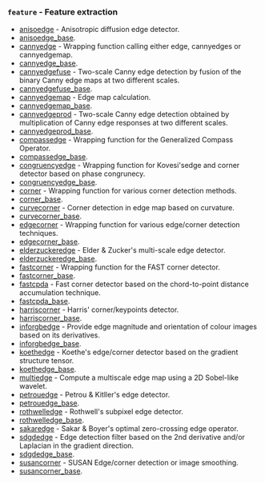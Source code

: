 ### `feature` - Feature extraction
 
* [anisoedge](anisoedge.html) -             Anisotropic diffusion edge detector.
* [anisoedge_base](anisoedge_base.html).
* [cannyedge](cannyedge.html) -             Wrapping function calling either edge, cannyedges or cannyedgemap.
* [cannyedge_base](cannyedge_base.html).
* [cannyedgefuse](cannyedgefuse.html) -     Two-scale Canny edge detection by fusion of the binary Canny edge maps at two different scales.
* [cannyedgefuse_base](cannyedgefuse_base.html).
* [cannyedgemap](cannyedgemap.html) -       Edge map calculation.
* [cannyedgemap_base](cannyedgemap_base.html).
* [cannyedgeprod](cannyedgeprod.html) -     Two-scale Canny edge detection obtained by multiplication of Canny edge responses at two different scales.
* [cannyedgeprod_base](cannyedgeprod_base.html).
* [compassedge](compassedge.html) -         Wrapping function for the Generalized Compass Operator.
* [compassedge_base](compassedge_base.html).
* [congruencyedge](congruencyedge.html) -   Wrapping function for Kovesi'sedge and corner detector based on phase congrunecy.
* [congruencyedge_base](congruencyedge_base.html).
* [corner](corner.html) -                   Wrapping function for various corner detection methods.
* [corner_base](corner_base.html).
* [curvecorner](curvecorner.html) -         Corner detection in edge map based on curvature.
* [curvecorner_base](curvecorner_base.html).
* [edgecorner](edgecorner.html) -           Wrapping function for various edge/corner detection techniques.
* [edgecorner_base](edgecorner_base.html).
* [elderzuckeredge](elderzuckeredge.html) - Elder & Zucker's multi-scale edge detector.
* [elderzuckeredge_base](elderzuckeredge_base.html).
* [fastcorner](fastcorner.html) -           Wrapping function for the FAST corner detector.
* [fastcorner_base](fastcorner_base.html).
* [fastcpda](fastcpda.html) -               Fast corner detector based on the chord-to-point distance accumulation technique.
* [fastcpda_base](fastcpda_base.html).
* [harriscorner](harriscorner.html) -       Harris' corner/keypoints detector.
* [harriscorner_base](harriscorner_base.html).
* [inforgbedge](inforgbedge.html) -         Provide edge magnitude and orientation of colour images based on its derivatives.
* [inforgbedge_base](inforgbedge_base.html).
* [koethedge](koethedge.html) -             Koethe's edge/corner detector based on the gradient structure tensor.
* [koethedge_base](koethedge_base.html).
* [multiedge](multiedge.html) -             Compute a multiscale edge map using a 2D Sobel-like wavelet.
* [petrouedge](petrouedge.html) -           Petrou & Kitller's edge detector.
* [petrouedge_base](petrouedge_base.html).
* [rothwelledge](rothwelledge.html) -       Rothwell's subpixel edge detector.
* [rothwelledge_base](rothwelledge_base.html).
* [sakaredge](sakaredge.html) -             Sakar & Boyer's optimal zero-crossing edge operator.
* [sdgdedge](sdgdedge.html) -               Edge detection filter based on the 2nd derivative and/or Laplacian in the gradient direction.
* [sdgdedge_base](sdgdedge_base.html).
* [susancorner](susancorner.html) -         SUSAN Edge/corner detection or image smoothing.
* [susancorner_base](susancorner_base.html).
